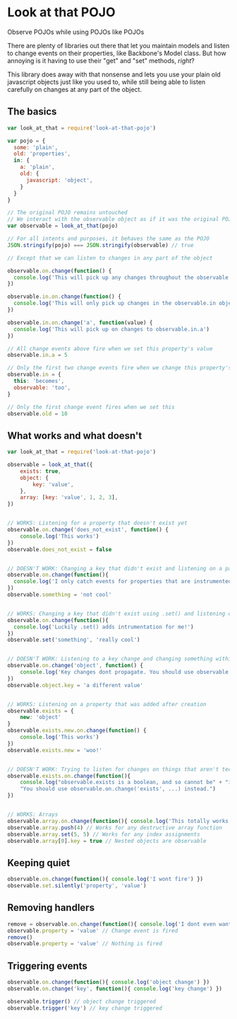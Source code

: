 # Look at that POJO

Observe POJOs while using POJOs like POJOs

There are plenty of libraries out there that let you maintain models and listen to change events on their properties, like Backbone's Model class.  But how annoying is it having to use their "get" and "set" methods, *right*?

This library does away with that nonsense and lets you use your plain old javascript objects just like you used to, while still being able to listen carefully on changes at any part of the object.  

## The basics

``` javascript
var look_at_that = require('look-at-that-pojo')

var pojo = {
  some: 'plain',
  old: 'properties',
  in: {
    a: 'plain',
    old: {
      javascript: 'object',
    }
  }
}

// The original POJO remains untouched
// We interact with the observable object as if it was the original POJO
var observable = look_at_that(pojo)

// For all intents and purposes, it behaves the same as the POJO
JSON.stringify(pojo) === JSON.stringify(observable) // true

// Except that we can listen to changes in any part of the object

observable.on.change(function() {
  console.log('This will pick up any changes throughout the observable object')
})

observable.in.on.change(function() {
  console.log('This will only pick up changes in the observable.in object')
})

observable.in.on.change('a', function(value) {
  console.log('This will pick up on changes to observable.in.a')
})

// All change events above fire when we set this property's value
observable.in.a = 5

// Only the first two change events fire when we change this property's value
observable.in = {
  this: 'becomes',
  observable: 'too',
}

// Only the first change event fires when we set this
observable.old = 10
```

## What works and what doesn't

``` javascript
var look_at_that = require('look-at-that-pojo')

observable = look_at_that({
    exists: true,
    object: {
        key: 'value',
    },
    array: [key: 'value', 1, 2, 3],
})


// WORKS: Listening for a property that doesn't exist yet
observable.on.change('does_not_exist', function() {
    console.log('This works')
})
observable.does_not_exist = false


// DOESN'T WORK: Changing a key that didn't exist and listening on a parent object
observable.on.change(function(){
  console.log('I only catch events for properties that are instrumented')
})
observable.something = 'not cool'


// WORKS: Changing a key that didn't exist using .set() and listening on a parent object
observable.on.change(function(){
  console.log('Luckily .set() adds intrumentation for me!')
})
observable.set('something', 'really cool')


// DOESN'T WORK: Listening to a key change and changing something within the key's object
observable.on.change('object', function() {
    console.log('Key changes dont propagate. You should use observable.object.on.change instead!')
})
observable.object.key = 'a different value'


// WORKS: Listening on a property that was added after creation
observable.exists = {
    new: 'object'
}
observable.exists.new.on.change(function() {
    console.log('This works')
})
observable.exists.new = 'woo!'


// DOESN'T WORK: Trying to listen for changes on things that aren't technically Objects
observable.exists.on.change(function(){
    console.log("observable.exists is a boolean, and so cannot be" + "instrumented without screwing around with the Object prototype..." +
    "You should use observable.on.change('exists', ...) instead.")
})


// WORKS: Arrays
observable.array.on.change(function(){ console.log('This totally works') })
observable.array.push(4) // Works for any destructive array function
observable.array.set(5, 5) // Works for any index assignments
observable.array[0].key = true // Nested objects are observable

```

## Keeping quiet

``` javascript
observable.on.change(function(){ console.log('I wont fire') })
observable.set.silently('property', 'value')
```

## Removing handlers

``` javascript
remove = observable.on.change(function(){ console.log('I dont even want to fire') })
observable.property = 'value' // Change event is fired
remove()
observable.property = 'value' // Nothing is fired
```

## Triggering events

``` javascript
observable.on.change(function(){ console.log('object change') })
observable.on.change('key', function(){ console.log('key change') })

observable.trigger() // object change triggered
observable.trigger('key') // key change triggered
```
